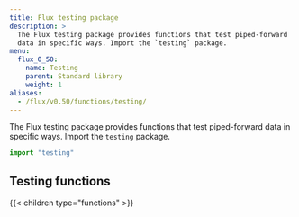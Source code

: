 ```yaml
---
title: Flux testing package
description: >
  The Flux testing package provides functions that test piped-forward
  data in specific ways. Import the `testing` package.
menu:
  flux_0_50:
    name: Testing
    parent: Standard library
    weight: 1
aliases:
  - /flux/v0.50/functions/testing/
---
```


The Flux testing package provides functions that test piped-forward data in specific ways.
Import the `testing` package.

```js
import "testing"
```

## Testing functions
{{< children type="functions" >}}
